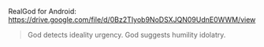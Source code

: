 RealGod for Android: https://drive.google.com/file/d/0Bz2TIyob9NoDSXJQN09UdnE0WWM/view
>God detects ideality urgency.
>God suggests humility idolatry.
